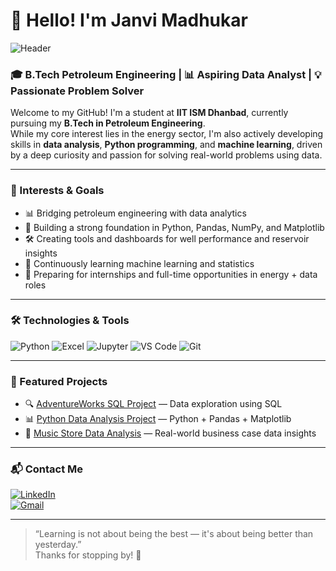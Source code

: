 # 👋 Hello! I'm Janvi Madhukar

![Header](https://capsule-render.vercel.app/api?type=waving&color=gradient&height=200&section=header&text=Hi,%20I'm%20Janvi%20Madhukar!&fontSize=38&fontAlignY=35)

### 🎓 B.Tech Petroleum Engineering | 📊 Aspiring Data Analyst | 💡 Passionate Problem Solver

Welcome to my GitHub! I'm a student at **IIT ISM Dhanbad**, currently pursuing my **B.Tech in Petroleum Engineering**.  
While my core interest lies in the energy sector, I'm also actively developing skills in **data analysis**, **Python programming**, and **machine learning**, driven by a deep curiosity and passion for solving real-world problems using data.

---

### 💼 Interests & Goals
- 📊 Bridging petroleum engineering with data analytics
- 🧠 Building a strong foundation in Python, Pandas, NumPy, and Matplotlib
- 🛠️ Creating tools and dashboards for well performance and reservoir insights
- 🌱 Continuously learning machine learning and statistics
- 🎯 Preparing for internships and full-time opportunities in energy + data roles

---

### 🛠️ Technologies & Tools
![Python](https://img.shields.io/badge/-Python-3776AB?style=for-the-badge&logo=python&logoColor=white)
![Excel](https://img.shields.io/badge/-Excel-217346?style=for-the-badge&logo=microsoft-excel&logoColor=white)
![Jupyter](https://img.shields.io/badge/-Jupyter-F37626?style=for-the-badge&logo=jupyter&logoColor=white)
![VS Code](https://img.shields.io/badge/-VSCode-007ACC?style=for-the-badge&logo=visual-studio-code&logoColor=white)
![Git](https://img.shields.io/badge/-Git-F05032?style=for-the-badge&logo=git&logoColor=white)

---

### 📂 Featured Projects
- 🔍 [AdventureWorks SQL Project](https://github.com/JanviMadhukar/AdventureWorks) — Data exploration using SQL
- 📊 [Python Data Analysis Project](https://github.com/JanviMadhukar/Python_Data_Project) — Python + Pandas + Matplotlib
- 🎵 [Music Store Data Analysis](https://github.com/JanviMadhukar/Music-Store-Data-Analysis) — Real-world business case data insights

---

### 📬 Contact Me
[![LinkedIn](https://img.shields.io/badge/-LinkedIn-blue?style=flat-square&logo=Linkedin&logoColor=white)](https://www.linkedin.com/in/janvi-madhukar?utm_source=share&utm_campaign=share_via&utm_content=profile&utm_medium=android_app)  
[![Gmail](https://img.shields.io/badge/-janvimadhukar8213@gmail.com-c14438?style=flat-square&logo=Gmail&logoColor=white)](mailto:janvimadhukar8213@gmail.com)

---

> “Learning is not about being the best — it's about being better than yesterday.”  
Thanks for stopping by! 🚀
